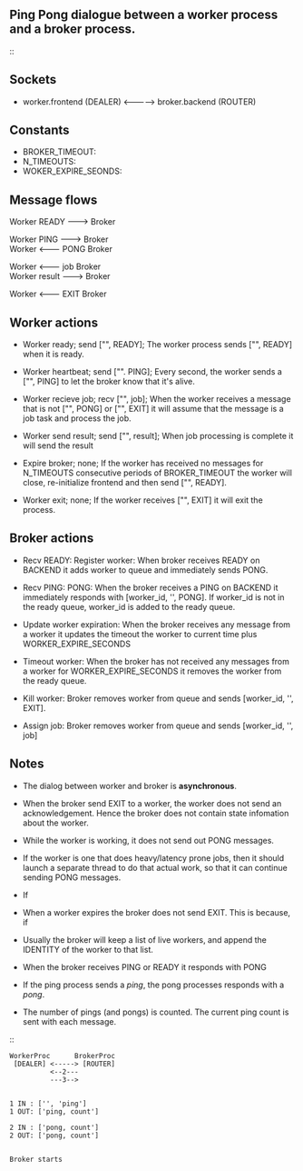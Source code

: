 Ping Pong dialogue between a worker process and a broker process. 
-------------



::

## Sockets
* worker.frontend (DEALER) <-----> broker.backend (ROUTER)

## Constants

* BROKER_TIMEOUT: 
* N_TIMEOUTS:
* WOKER_EXPIRE_SEONDS:


## Message flows

Worker READY  --->          Broker

Worker PING   --->          Broker<br/>
Worker        <---  PONG    Broker

Worker        <---  job     Broker<br/>
Worker result --->          Broker

Worker        <---  EXIT    Broker


## Worker actions

* Worker ready; send ["", READY]; The worker process sends ["", READY] when it is ready. 
* Worker heartbeat; send ["". PING]; Every second, the worker sends a ["", PING] to let the broker know that it's alive. 
* Worker recieve job; recv ["", job]; When the worker receives a message that is not ["", PONG] or ["", EXIT] it will assume that the message is a job task and process the job. 
* Worker send result; send ["", result]; When job processing is complete it will send the result

* Expire broker; none; If the worker has received no messages for N_TIMEOUTS consecutive periods of BROKER_TIMEOUT the worker will close, re-initialize frontend and then send ["", READY].
* Worker exit; none; If the worker receives ["", EXIT] it will exit the process. 



## Broker actions
<!-- Broker ready: The broker will have no registered workers, so it does nothing. -->
* Recv READY: Register worker: When broker receives READY on BACKEND it adds worker to queue and immediately sends PONG.
* Recv PING: PONG: When the broker receives a PING on BACKEND it immediately responds with [worker_id, '', PONG]. If worker_id is not in the ready queue, worker_id is added to the ready queue.


* Update worker expiration: When the broker receives any message from a worker it updates the timeout the worker to current time plus WORKER_EXPIRE_SECONDS
* Timeout worker: When the broker has not received any messages from a worker for WORKER_EXPIRE_SECONDS it removes the worker from the ready queue.
* Kill worker: Broker removes worker from queue and sends [worker_id, '', EXIT]. 
* Assign job: Broker removes worker from queue and sends [worker_id, '', job] 

## Notes
* The dialog between worker and broker is **asynchronous**.
* When the broker send EXIT to a worker, the worker does not send an acknowledgement. Hence the broker does not contain state infomation about the worker.
* While the worker is working, it does not send out PONG messages. 

* If the worker is one that does heavy/latency prone jobs, then it should launch a separate thread to do that actual work, so that it can continue sending PONG messages.
* If 

* When a worker expires the broker does not send EXIT. This is because, if 


* Usually the broker will keep a list of live workers, and append the IDENTITY of the worker to that list.
* When the broker receives PING or READY it responds with PONG

* If the ping process sends a *ping*, the pong processes responds with a
  *pong*.
* The number of pings (and pongs) is counted. The current ping count is
  sent with each message.

::

    WorkerProc      BrokerProc
     [DEALER] <-----> [ROUTER]
              <--2---
              ---3-->


    1 IN : ['', 'ping']
    1 OUT: ['ping, count']

    2 IN : ['pong, count']
    2 OUT: ['pong, count']


    Broker starts
